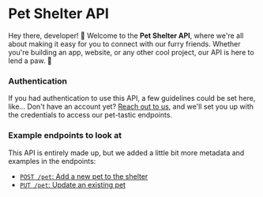 # Pet Shelter API

Hey there, developer! 👋 Welcome to the **Pet Shelter API**, where we're all about making it easy for you to connect with our furry friends. Whether you're building an app, website, or any other cool project, our API is here to lend a paw. 🐾

### Authentication

If you had authentication to use this API, a few guidelines could be set here, like... Don't have an account yet? [Reach out to us](mailto:pets@shelter), and we'll set you up with the credentials to access our pet-tastic endpoints.

### Example endpoints to look at
This API is entirely made up, but we added a little bit more metadata and examples in the endpoints:

- [`POST /pet`: Add a new pet to the shelter](/docs/#tag/pet-management)
- [`PUT /pet`: Update an existing pet](/docs/#tag/pet-management)